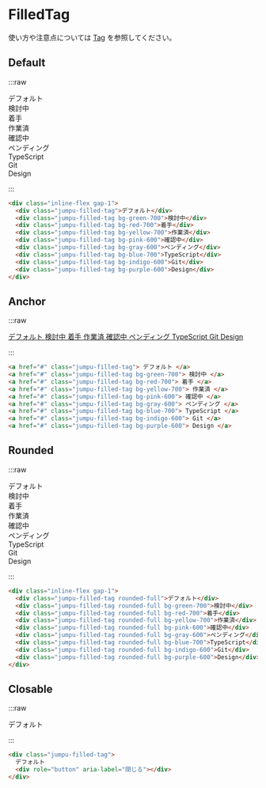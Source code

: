 # FilledTag

使い方や注意点については [Tag](./tag.md) を参照してください。

## Default

:::raw

<div class="flex flex-wrap gap-1">
  <div class="jumpu-filled-tag">デフォルト</div>
  <div class="jumpu-filled-tag bg-green-700">検討中</div>
  <div class="jumpu-filled-tag bg-red-700">着手</div>
  <div class="jumpu-filled-tag bg-yellow-700">作業済</div>
  <div class="jumpu-filled-tag bg-pink-600">確認中</div>
  <div class="jumpu-filled-tag bg-gray-600">ペンディング</div>
  <div class="jumpu-filled-tag bg-blue-700">TypeScript</div>
  <div class="jumpu-filled-tag bg-indigo-600">Git</div>
  <div class="jumpu-filled-tag bg-purple-600">Design</div>
</div>

:::

```html
<div class="inline-flex gap-1">
  <div class="jumpu-filled-tag">デフォルト</div>
  <div class="jumpu-filled-tag bg-green-700">検討中</div>
  <div class="jumpu-filled-tag bg-red-700">着手</div>
  <div class="jumpu-filled-tag bg-yellow-700">作業済</div>
  <div class="jumpu-filled-tag bg-pink-600">確認中</div>
  <div class="jumpu-filled-tag bg-gray-600">ペンディング</div>
  <div class="jumpu-filled-tag bg-blue-700">TypeScript</div>
  <div class="jumpu-filled-tag bg-indigo-600">Git</div>
  <div class="jumpu-filled-tag bg-purple-600">Design</div>
</div>
```

## Anchor

:::raw

<div class="flex flex-wrap gap-1">
  <a href="#" class="jumpu-filled-tag"> デフォルト </a>
  <a href="#" class="jumpu-filled-tag bg-green-700"> 検討中 </a>
  <a href="#" class="jumpu-filled-tag bg-red-700"> 着手 </a>
  <a href="#" class="jumpu-filled-tag bg-yellow-700"> 作業済 </a>
  <a href="#" class="jumpu-filled-tag bg-pink-600"> 確認中 </a>
  <a href="#" class="jumpu-filled-tag bg-gray-600"> ペンディング </a>
  <a href="#" class="jumpu-filled-tag bg-blue-700"> TypeScript </a>
  <a href="#" class="jumpu-filled-tag bg-indigo-600"> Git </a>
  <a href="#" class="jumpu-filled-tag bg-purple-600"> Design </a>
</div>

:::

```html
<a href="#" class="jumpu-filled-tag"> デフォルト </a>
<a href="#" class="jumpu-filled-tag bg-green-700"> 検討中 </a>
<a href="#" class="jumpu-filled-tag bg-red-700"> 着手 </a>
<a href="#" class="jumpu-filled-tag bg-yellow-700"> 作業済 </a>
<a href="#" class="jumpu-filled-tag bg-pink-600"> 確認中 </a>
<a href="#" class="jumpu-filled-tag bg-gray-600"> ペンディング </a>
<a href="#" class="jumpu-filled-tag bg-blue-700"> TypeScript </a>
<a href="#" class="jumpu-filled-tag bg-indigo-600"> Git </a>
<a href="#" class="jumpu-filled-tag bg-purple-600"> Design </a>
```

## Rounded

:::raw

<div class="flex flex-wrap gap-1">
  <div class="jumpu-filled-tag rounded-full">デフォルト</div>
  <div class="jumpu-filled-tag rounded-full bg-green-700">検討中</div>
  <div class="jumpu-filled-tag rounded-full bg-red-700">着手</div>
  <div class="jumpu-filled-tag rounded-full bg-yellow-700">作業済</div>
  <div class="jumpu-filled-tag rounded-full bg-pink-600">確認中</div>
  <div class="jumpu-filled-tag rounded-full bg-gray-600">ペンディング</div>
  <div class="jumpu-filled-tag rounded-full bg-blue-700">TypeScript</div>
  <div class="jumpu-filled-tag rounded-full bg-indigo-600">Git</div>
  <div class="jumpu-filled-tag rounded-full bg-purple-600">Design</div>
</div>

:::

```html
<div class="inline-flex gap-1">
  <div class="jumpu-filled-tag rounded-full">デフォルト</div>
  <div class="jumpu-filled-tag rounded-full bg-green-700">検討中</div>
  <div class="jumpu-filled-tag rounded-full bg-red-700">着手</div>
  <div class="jumpu-filled-tag rounded-full bg-yellow-700">作業済</div>
  <div class="jumpu-filled-tag rounded-full bg-pink-600">確認中</div>
  <div class="jumpu-filled-tag rounded-full bg-gray-600">ペンディング</div>
  <div class="jumpu-filled-tag rounded-full bg-blue-700">TypeScript</div>
  <div class="jumpu-filled-tag rounded-full bg-indigo-600">Git</div>
  <div class="jumpu-filled-tag rounded-full bg-purple-600">Design</div>
</div>
```

## Closable

:::raw

<div class="jumpu-filled-tag">
  デフォルト
  <div role="button" aria-label="閉じる"></div>
</div>

:::

```html
<div class="jumpu-filled-tag">
  デフォルト
  <div role="button" aria-label="閉じる"></div>
</div>
```
